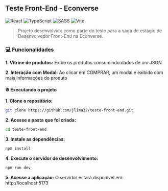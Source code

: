 ## Teste Front-End - Econverse

![React](https://img.shields.io/badge/react-%2320232a.svg?style=for-the-badge&logo=react&logoColor=%2361DAFB) ![TypeScript](https://img.shields.io/badge/typescript-%23007ACC.svg?style=for-the-badge&logo=typescript&logoColor=white) ![SASS](https://img.shields.io/badge/SASS-hotpink.svg?style=for-the-badge&logo=SASS&logoColor=white) ![Vite](https://img.shields.io/badge/vite-%23646CFF.svg?style=for-the-badge&logo=vite&logoColor=white)

> Projeto desenvolvido como parte do teste para a vaga de estágio de Desenvolvedor Front-End na Econverse. 

### 💻 Funcionalidades

**1. Vitrine de produtos:** Exibe os produtos consumindo dados de um JSON

**2. Interação com Modal:** Ao clicar em COMPRAR, um modal é exibido com mais informações do produto

#### ⚙️ Executando o projeto
**1. Clone o repositório:**
```bash
git clone https://github.com/jlima32/teste-front-end.git
```
**2. Acesse a pasta que foi criada:**
```bash
cd teste-front-end
```
**3. Instale as dependências:**
```bash
npm install
```
**4. Execute o servidor de desenvolvimento:**
```bash
npm run dev
```
**5. Acesse a aplicação:**
O servidor estará disponível em: http://localhost:5173

